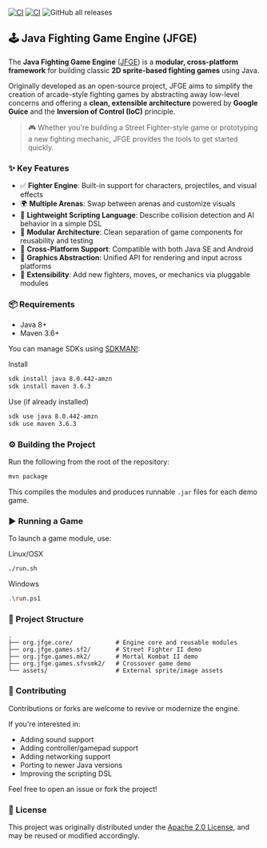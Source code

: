 [![CI](https://github.com/humbertodias/jfge/actions/workflows/ci.yml/badge.svg)](https://github.com/humbertodias/jfge/actions/workflows/ci.yml)
[![CI](https://github.com/humbertodias/jfge/actions/workflows/ci.yml/badge.svg)](https://github.com/humbertodias/jfge/actions/workflows/ci.yml)
![GitHub all releases](https://img.shields.io/github/downloads/humbertodias/jfge/total)

## 🕹️ Java Fighting Game Engine (JFGE)

The **Java Fighting Game Engine** ([JFGE](https://code.google.com/archive/p/java-fighting-game-engine/downloads)) is a **modular, cross-platform framework** for building classic **2D sprite-based fighting games** using Java.

Originally developed as an open-source project, JFGE aims to simplify the creation of arcade-style fighting games by abstracting away low-level concerns and offering a **clean, extensible architecture** powered by **Google Guice** and the **Inversion of Control (IoC)** principle.

> 🎮 Whether you're building a Street Fighter-style game or prototyping a new fighting mechanic, JFGE provides the tools to get started quickly.

### ✨ Key Features

* ✅ **Fighter Engine**: Built-in support for characters, projectiles, and visual effects
* 🌍 **Multiple Arenas**: Swap between arenas and customize visuals
* 🧠 **Lightweight Scripting Language**: Describe collision detection and AI behavior in a simple DSL
* 🧩 **Modular Architecture**: Clean separation of game components for reusability and testing
* 📱 **Cross-Platform Support**: Compatible with both Java SE and Android
* 🎨 **Graphics Abstraction**: Unified API for rendering and input across platforms
* 🔌 **Extensibility**: Add new fighters, moves, or mechanics via pluggable modules

### 📦 Requirements

- Java 8+
- Maven 3.6+

You can manage SDKs using [SDKMAN!](https://sdkman.io):

Install
```bash
sdk install java 8.0.442-amzn
sdk install maven 3.6.3
```

Use (if already installed)
```bash
sdk use java 8.0.442-amzn
sdk use maven 3.6.3
```
### ⚙️ Building the Project

Run the following from the root of the repository:

```bash
mvn package
```

This compiles the modules and produces runnable `.jar` files for each demo game.

### ▶️ Running a Game

To launch a game module, use:

Linux/OSX
```bash
./run.sh
```
Windows
```bash
.\run.ps1
```

### 📂 Project Structure
```
.
├── org.jfge.core/            # Engine core and reusable modules
├── org.jfge.games.sf2/       # Street Fighter II demo
├── org.jfge.games.mk2/       # Mortal Kombat II demo
├── org.jfge.games.sfvsmk2/   # Crossover game demo
└── assets/                   # External sprite/image assets
```

### 🤝 Contributing

Contributions or forks are welcome to revive or modernize the engine.

If you're interested in:

* Adding sound support
* Adding controller/gamepad support
* Adding networking support
* Porting to newer Java versions
* Improving the scripting DSL

Feel free to open an issue or fork the project!

### 📜 License

This project was originally distributed under the [Apache 2.0 License](LICENSE), and may be reused or modified accordingly.
